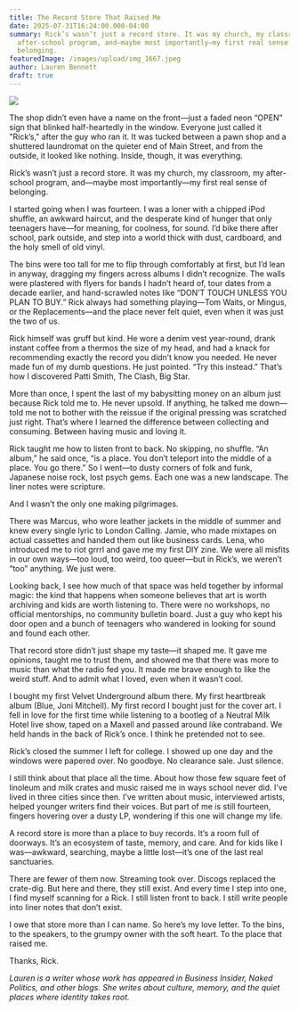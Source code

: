 ```yaml
---
title: The Record Store That Raised Me
date: 2025-07-31T16:24:00.000-04:00
summary: Rick’s wasn’t just a record store. It was my church, my classroom, my
  after-school program, and—maybe most importantly—my first real sense of
  belonging.
featuredImage: /images/upload/img_1667.jpeg
author: Lauren Bennett
draft: true
---
```




![](/images/upload/img_1667.jpeg)



The shop didn’t even have a name on the front—just a faded neon “OPEN” sign that blinked half-heartedly in the window. Everyone just called it "Rick’s," after the guy who ran it. It was tucked between a pawn shop and a shuttered laundromat on the quieter end of Main Street, and from the outside, it looked like nothing. Inside, though, it was everything.

Rick’s wasn’t just a record store. It was my church, my classroom, my after-school program, and—maybe most importantly—my first real sense of belonging.

I started going when I was fourteen. I was a loner with a chipped iPod shuffle, an awkward haircut, and the desperate kind of hunger that only teenagers have—for meaning, for coolness, for sound. I’d bike there after school, park outside, and step into a world thick with dust, cardboard, and the holy smell of old vinyl.

The bins were too tall for me to flip through comfortably at first, but I’d lean in anyway, dragging my fingers across albums I didn’t recognize. The walls were plastered with flyers for bands I hadn’t heard of, tour dates from a decade earlier, and hand-scrawled notes like “DON’T TOUCH UNLESS YOU PLAN TO BUY.” Rick always had something playing—Tom Waits, or Mingus, or the Replacements—and the place never felt quiet, even when it was just the two of us.

Rick himself was gruff but kind. He wore a denim vest year-round, drank instant coffee from a thermos the size of my head, and had a knack for recommending exactly the record you didn’t know you needed. He never made fun of my dumb questions. He just pointed. “Try this instead.” That’s how I discovered Patti Smith, The Clash, Big Star.

More than once, I spent the last of my babysitting money on an album just because Rick told me to. He never upsold. If anything, he talked me down—told me not to bother with the reissue if the original pressing was scratched just right. That’s where I learned the difference between collecting and consuming. Between having music and loving it.

Rick taught me how to listen front to back. No skipping, no shuffle. “An album,” he said once, “is a place. You don’t teleport into the middle of a place. You go there.” So I went—to dusty corners of folk and funk, Japanese noise rock, lost psych gems. Each one was a new landscape. The liner notes were scripture.

And I wasn’t the only one making pilgrimages.

There was Marcus, who wore leather jackets in the middle of summer and knew every single lyric to London Calling. Jamie, who made mixtapes on actual cassettes and handed them out like business cards. Lena, who introduced me to riot grrrl and gave me my first DIY zine. We were all misfits in our own ways—too loud, too weird, too queer—but in Rick’s, we weren’t “too” anything. We just were.

Looking back, I see how much of that space was held together by informal magic: the kind that happens when someone believes that art is worth archiving and kids are worth listening to. There were no workshops, no official mentorships, no community bulletin board. Just a guy who kept his door open and a bunch of teenagers who wandered in looking for sound and found each other.

That record store didn’t just shape my taste—it shaped me. It gave me opinions, taught me to trust them, and showed me that there was more to music than what the radio fed you. It made me brave enough to like the weird stuff. And to admit what I loved, even when it wasn’t cool.

I bought my first Velvet Underground album there. My first heartbreak album (Blue, Joni Mitchell). My first record I bought just for the cover art. I fell in love for the first time while listening to a bootleg of a Neutral Milk Hotel live show, taped on a Maxell and passed around like contraband. We held hands in the back of Rick’s once. I think he pretended not to see.

Rick’s closed the summer I left for college. I showed up one day and the windows were papered over. No goodbye. No clearance sale. Just silence.

I still think about that place all the time. About how those few square feet of linoleum and milk crates and music raised me in ways school never did. I’ve lived in three cities since then. I’ve written about music, interviewed artists, helped younger writers find their voices. But part of me is still fourteen, fingers hovering over a dusty LP, wondering if this one will change my life.

A record store is more than a place to buy records. It’s a room full of doorways. It’s an ecosystem of taste, memory, and care. And for kids like I was—awkward, searching, maybe a little lost—it’s one of the last real sanctuaries.

There are fewer of them now. Streaming took over. Discogs replaced the crate-dig. But here and there, they still exist. And every time I step into one, I find myself scanning for a Rick. I still listen front to back. I still write people into liner notes that don’t exist.

I owe that store more than I can name. So here’s my love letter. To the bins, to the speakers, to the grumpy owner with the soft heart. To the place that raised me.

Thanks, Rick.

*Lauren is a writer whose work has appeared in Business Insider, Naked Politics, and other blogs. She writes about culture, memory, and the quiet places where identity takes root.*
